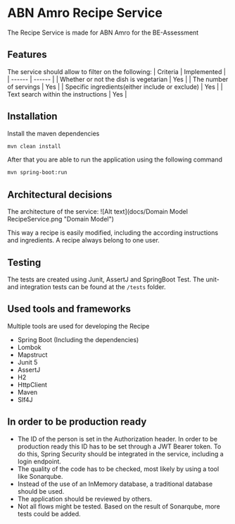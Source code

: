 # ABN Amro Recipe Service

The Recipe Service is made for ABN Amro for the BE-Assessment

## Features
The service should allow to filter on the following:
| Criteria | Implemented |
| ------ | ------ |
| Whether or not the dish is vegetarian | Yes |
| The number of servings | Yes |
| Specific ingredients(either include or exclude) | Yes |
| Text search within the instructions | Yes |

## Installation
Install the maven dependencies

```sh
mvn clean install
```

After that you are able to run the application using the following command
```sh
mvn spring-boot:run
```

## Architectural decisions
The architecture of the service:
![Alt text](docs/Domain Model RecipeService.png "Domain Model")

This way a recipe is easily modified, including the according instructions and ingredients. A recipe always belong to one user.

## Testing
The tests are created using Junit, AssertJ and SpringBoot Test. The unit- and integration tests can be found at the `/tests` folder.

## Used tools and frameworks
Multiple tools are used for developing the Recipe
- Spring Boot (Including the dependencies)
- Lombok
- Mapstruct
- Junit 5
- AssertJ
- H2
- HttpClient
- Maven
- Slf4J

## In order to be production ready
- The ID of the person is set in the Authorization header. In order to be production ready this ID has to be set through a JWT Bearer token. To do this, Spring Security should be integrated in the service, including a login endpoint.
- The quality of the code has to be checked, most likely by using a tool like Sonarqube. 
- Instead of the use of an InMemory database, a traditional database should be used.
- The application should be reviewed by others.
- Not all flows might be tested. Based on the result of Sonarqube, more tests could be added.
